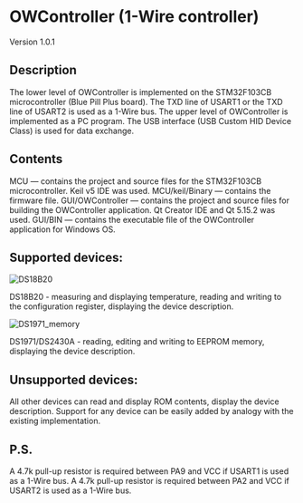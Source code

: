 # OWController (1-Wire controller)
Version 1.0.1
## Description
The lower level of OWController is implemented on the STM32F103CB microcontroller (Blue Pill Plus board).
The TXD line of USART1 or the TXD line of USART2 is used as a 1-Wire bus.
The upper level of OWController is implemented as a PC program.
The USB interface (USB Custom HID Device Class) is used for data exchange.
## Contents
MCU — contains the project and source files for the STM32F103CB microcontroller. Keil v5 IDE was used.
MCU/keil/Binary — contains the firmware file.
GUI/OWController — contains the project and source files for building the OWController application. Qt Creator IDE and Qt 5.15.2 was used.
GUI/BIN — contains the executable file of the OWController application for Windows OS.
## Supported devices:
![DS18B20](https://github.com/user-attachments/assets/ed8bc947-ffed-4f19-a865-b1b02e74d2a5)

DS18B20 - measuring and displaying temperature, reading and writing to the configuration register, displaying the device description.

![DS1971_memory](https://github.com/user-attachments/assets/cc3b78bf-cfa1-436e-89a5-44c903f55090)

DS1971/DS2430A - reading, editing and writing to EEPROM memory, displaying the device description.
## Unsupported devices:
All other devices can read and display ROM contents, display the device description.
Support for any device can be easily added by analogy with the existing implementation.
## P.S.
A 4.7k pull-up resistor is required between PA9 and VCC if USART1 is used as a 1-Wire bus.
A 4.7k pull-up resistor is required between PA2 and VCC if USART2 is used as a 1-Wire bus.
